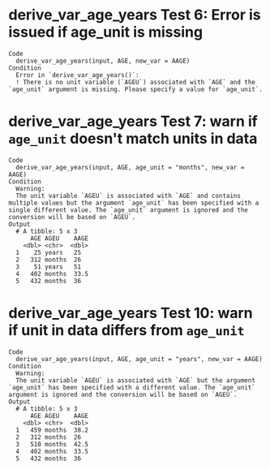 # derive_var_age_years Test 6: Error is issued if age_unit is missing

    Code
      derive_var_age_years(input, AGE, new_var = AAGE)
    Condition
      Error in `derive_var_age_years()`:
      ! There is no unit variable (`AGEU`) associated with `AGE` and the `age_unit` argument is missing. Please specify a value for `age_unit`.

# derive_var_age_years Test 7: warn if `age_unit` doesn't match units in data

    Code
      derive_var_age_years(input, AGE, age_unit = "months", new_var = AAGE)
    Condition
      Warning:
      The unit variable `AGEU` is associated with `AGE` and contains multiple values but the argument `age_unit` has been specified with a single different value. The `age_unit` argument is ignored and the conversion will be based on `AGEU`.
    Output
      # A tibble: 5 x 3
          AGE AGEU    AAGE
        <dbl> <chr>  <dbl>
      1    25 years   25  
      2   312 months  26  
      3    51 years   51  
      4   402 months  33.5
      5   432 months  36  

# derive_var_age_years Test 10: warn if unit in data differs from `age_unit`

    Code
      derive_var_age_years(input, AGE, age_unit = "years", new_var = AAGE)
    Condition
      Warning:
      The unit variable `AGEU` is associated with `AGE` but the argument `age_unit` has been specified with a different value. The `age_unit` argument is ignored and the conversion will be based on `AGEU`.
    Output
      # A tibble: 5 x 3
          AGE AGEU    AAGE
        <dbl> <chr>  <dbl>
      1   459 months  38.2
      2   312 months  26  
      3   510 months  42.5
      4   402 months  33.5
      5   432 months  36  

